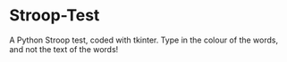 # Stroop-Test
A Python Stroop test, coded with tkinter. Type in the colour of the words, and not the text of the words!
